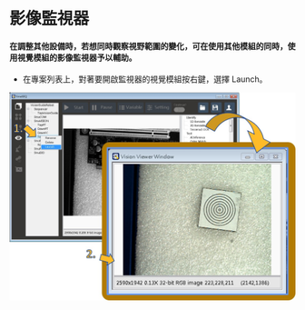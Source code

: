 # 影像監視器

#### 在調整其他設備時，若想同時觀察視野範圍的變化，可在使用其他模組的同時，使用視覺模組的影像監視器予以輔助。

* 在專案列表上，對著要開啟監視器的視覺模組按右鍵，選擇 Launch。

![&#x8ABF;&#x6574;&#x76F8;&#x6A5F;&#x7126;&#x8DDD;&#x8207;&#x5149;&#x5708;&#x8A2D;&#x5B9A;](../../.gitbook/assets/diao-zheng-jiao-ju-yu-guang-quan.jpg)



